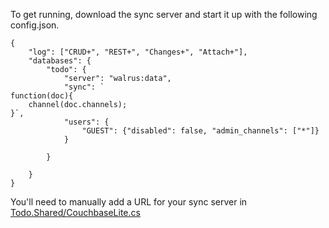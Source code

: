 To get running, download the sync server and start it up with the following config.json.


```
{
	"log": ["CRUD+", "REST+", "Changes+", "Attach+"],
	"databases": {
		"todo": {
			"server": "walrus:data",
			"sync": `
function(doc){
	channel(doc.channels);
}`,
			"users": {
			    "GUEST": {"disabled": false, "admin_channels": ["*"]}
			}

		}

	}
}

```

You'll need to manually add a URL for your sync server in [Todo.Shared/CouchbaseLite.cs](Todo.Shared/CouchbaseLite.cs)
